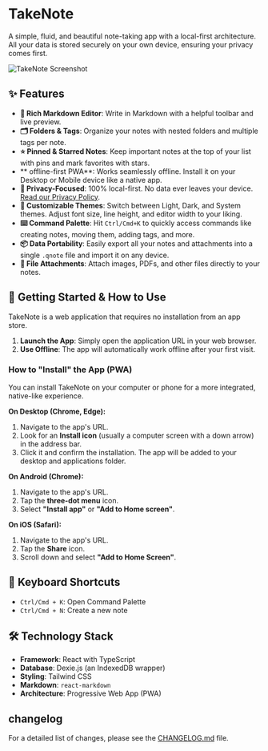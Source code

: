 # TakeNote

A simple, fluid, and beautiful note-taking app with a local-first architecture. All your data is stored securely on your own device, ensuring your privacy comes first.

![TakeNote Screenshot](https://i.imgur.com/your-screenshot.png) <!-- Placeholder: Replace with an actual screenshot -->

## ✨ Features

- **📝 Rich Markdown Editor**: Write in Markdown with a helpful toolbar and live preview.
- **🗂️ Folders & Tags**: Organize your notes with nested folders and multiple tags per note.
- **⭐ Pinned & Starred Notes**: Keep important notes at the top of your list with pins and mark favorites with stars.
- ** offline-first PWA**: Works seamlessly offline. Install it on your Desktop or Mobile device like a native app.
- **🔐 Privacy-Focused**: 100% local-first. No data ever leaves your device. [Read our Privacy Policy](PRIVACY.md).
- **🎨 Customizable Themes**: Switch between Light, Dark, and System themes. Adjust font size, line height, and editor width to your liking.
- **⌨️ Command Palette**: Hit `Ctrl/Cmd+K` to quickly access commands like creating notes, moving them, adding tags, and more.
- **📦 Data Portability**: Easily export all your notes and attachments into a single `.qnote` file and import it on any device.
- **📎 File Attachments**: Attach images, PDFs, and other files directly to your notes.

## 🚀 Getting Started & How to Use

TakeNote is a web application that requires no installation from an app store.

1.  **Launch the App**: Simply open the application URL in your web browser.
2.  **Use Offline**: The app will automatically work offline after your first visit.

### How to "Install" the App (PWA)

You can install TakeNote on your computer or phone for a more integrated, native-like experience.

**On Desktop (Chrome, Edge):**
1.  Navigate to the app's URL.
2.  Look for an **Install icon** (usually a computer screen with a down arrow) in the address bar.
3.  Click it and confirm the installation. The app will be added to your desktop and applications folder.

**On Android (Chrome):**
1.  Navigate to the app's URL.
2.  Tap the **three-dot menu** icon.
3.  Select **"Install app"** or **"Add to Home screen"**.

**On iOS (Safari):**
1.  Navigate to the app's URL.
2.  Tap the **Share** icon.
3.  Scroll down and select **"Add to Home Screen"**.

## 🎹 Keyboard Shortcuts

- `Ctrl/Cmd + K`: Open Command Palette
- `Ctrl/Cmd + N`: Create a new note

## 🛠️ Technology Stack

- **Framework**: React with TypeScript
- **Database**: Dexie.js (an IndexedDB wrapper)
- **Styling**: Tailwind CSS
- **Markdown**: `react-markdown`
- **Architecture**: Progressive Web App (PWA)

## changelog

For a detailed list of changes, please see the [CHANGELOG.md](CHANGELOG.md) file.
